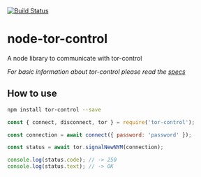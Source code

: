[![Build Status](https://travis-ci.org/Atsman/node-tor-control.svg?branch=master)](https://travis-ci.org/Atsman/tor-control)

# node-tor-control
A node library to communicate with tor-control

*For basic information about tor-control please read the
[specs](https://gitweb.torproject.org/torspec.git/tree/control-spec.txt)*

## How to use

```bash
npm install tor-control --save
```

```js
const { connect, disconnect, tor } = require('tor-control');

const connection = await connect({ password: 'password' });

const status = await tor.signalNewNYM(connection);

console.log(status.code); // -> 250
console.log(status.text); // -> OK

```

